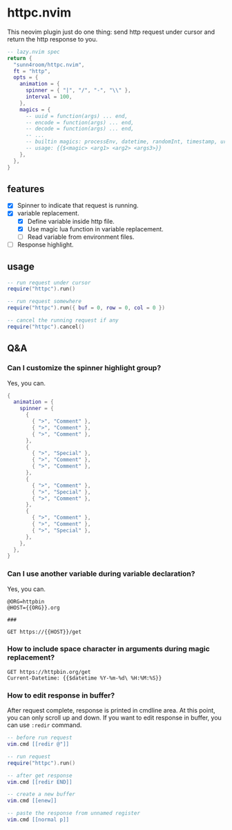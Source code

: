 # httpc.nvim

This neovim plugin just do one thing: send http request under cursor and return the http response to you.

```lua
-- lazy.nvim spec
return {
  "sunn4room/httpc.nvim",
  ft = "http",
  opts = {
    animation = {
      spinner = { "|", "/", "-", "\\" },
      interval = 100,
    },
    magics = {
      -- uuid = function(args) ... end,
      -- encode = function(args) ... end,
      -- decode = function(args) ... end,
      -- ...
      -- builtin magics: processEnv, datetime, randomInt, timestamp, urlencode
      -- usage: {{$<magic> <arg1> <arg2> <args3>}}
    },
  },
}
```

## features

- [x] Spinner to indicate that request is running.
- [x] variable replacement.
  - [x] Define variable inside http file.
  - [x] Use magic lua function in variable replacement.
  - [ ] Read variable from environment files.
- [ ] Response highlight.

## usage

```lua
-- run request under cursor
require("httpc").run()

-- run request somewhere
require("httpc").run({ buf = 0, row = 0, col = 0 })

-- cancel the running request if any
require("httpc").cancel()
```

## Q&A

### Can I customize the spinner highlight group?

Yes, you can.

```lua
{
  animation = {
    spinner = {
      {
        { ">", "Comment" },
        { ">", "Comment" },
        { ">", "Comment" },
      },
      {
        { ">", "Special" },
        { ">", "Comment" },
        { ">", "Comment" },
      },
      {
        { ">", "Comment" },
        { ">", "Special" },
        { ">", "Comment" },
      },
      {
        { ">", "Comment" },
        { ">", "Comment" },
        { ">", "Special" },
      },
    },
  },
}
```

### Can I use another variable during variable declaration?

Yes, you can.

```
@ORG=httpbin
@HOST={{ORG}}.org

###

GET https://{{HOST}}/get
```

### How to include space character in arguments during magic replacement?

```
GET https://httpbin.org/get
Current-Datetime: {{$datetime %Y-%m-%d\ %H:%M:%S}}
```

### How to edit response in buffer?

After request complete, response is printed in cmdline area. At this point, you can only scroll up and down. If you want to edit response in buffer, you can use `:redir` command.

```lua
-- before run request
vim.cmd [[redir @"]]

-- run request
require("httpc").run()

-- after get response
vim.cmd [[redir END]]

-- create a new buffer
vim.cmd [[enew]]

-- paste the response from unnamed register
vim.cmd [[normal p]]
```
